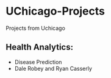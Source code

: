 # UChicago-Projects
Projects from Uchicago

## Health Analytics:
 - Disease Prediction
 - Dale Robey and Ryan Casserly
